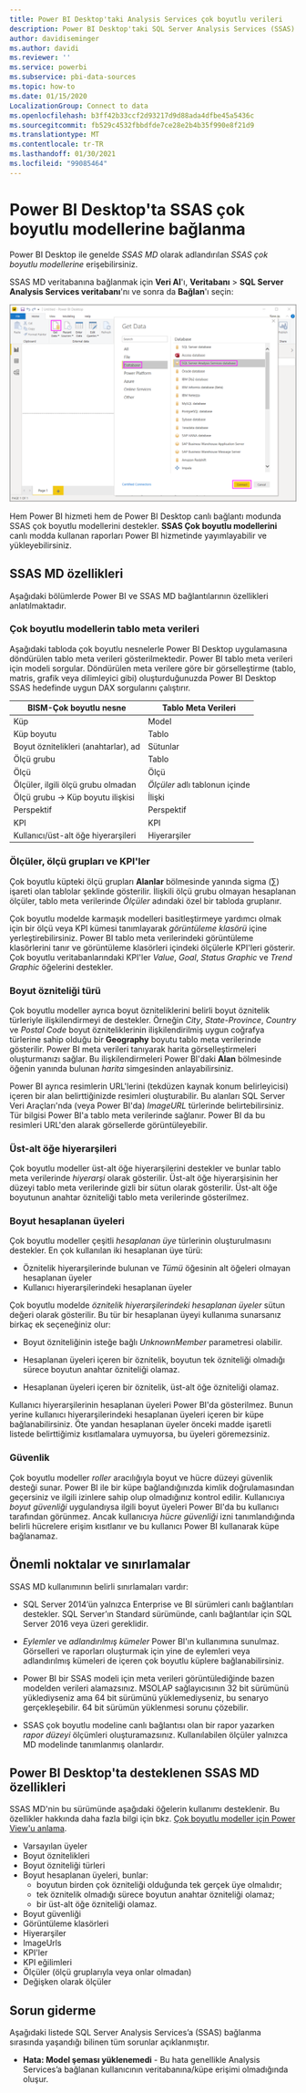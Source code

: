 ```yaml
---
title: Power BI Desktop'taki Analysis Services çok boyutlu verileri
description: Power BI Desktop'taki SQL Server Analysis Services (SSAS) çok boyutlu verileri
author: davidiseminger
ms.author: davidi
ms.reviewer: ''
ms.service: powerbi
ms.subservice: pbi-data-sources
ms.topic: how-to
ms.date: 01/15/2020
LocalizationGroup: Connect to data
ms.openlocfilehash: b3ff42b33ccf2d93217d9d88ada4dfbe45a5436c
ms.sourcegitcommit: fb529c4532fbbdfde7ce28e2b4b35f990e8f21d9
ms.translationtype: MT
ms.contentlocale: tr-TR
ms.lasthandoff: 01/30/2021
ms.locfileid: "99085464"
---
```

# <a name="connect-to-ssas-multidimensional-models-in-power-bi-desktop"></a>Power BI Desktop'ta SSAS çok boyutlu modellerine bağlanma

Power BI Desktop ile genelde *SSAS MD* olarak adlandırılan *SSAS çok boyutlu modellerine* erişebilirsiniz.

SSAS MD veritabanına bağlanmak için **Veri Al**'ı, **Veritabanı** > **SQL Server Analysis Services veritabanı**'nı ve sonra da **Bağlan**'ı seçin:

![SQL Server Analysis Services (SSAS) veritabanı, Veri Al iletişim kutusu, Power BI Desktop](media/desktop-ssas-multidimensional/ssas-multidimensional-2.png)

Hem Power BI hizmeti hem de Power BI Desktop canlı bağlantı modunda SSAS çok boyutlu modellerini destekler. **SSAS Çok boyutlu modellerini** canlı modda kullanan raporları Power BI hizmetinde yayımlayabilir ve yükleyebilirsiniz.

## <a name="capabilities-and-features-of-ssas-md"></a>SSAS MD özellikleri

Aşağıdaki bölümlerde Power BI ve SSAS MD bağlantılarının özellikleri anlatılmaktadır.

### <a name="tabular-metadata-of-multidimensional-models"></a>Çok boyutlu modellerin tablo meta verileri

Aşağıdaki tabloda çok boyutlu nesnelerle Power BI Desktop uygulamasına döndürülen tablo meta verileri gösterilmektedir. Power BI tablo meta verileri için modeli sorgular. Döndürülen meta verilere göre bir görselleştirme (tablo, matris, grafik veya dilimleyici gibi) oluşturduğunuzda Power BI Desktop SSAS hedefinde uygun DAX sorgularını çalıştırır.

| BISM-Çok boyutlu nesne | Tablo Meta Verileri |
| --- | --- |
| Küp |Model |
| Küp boyutu |Tablo |
| Boyut öznitelikleri (anahtarlar), ad |Sütunlar |
| Ölçü grubu |Tablo |
| Ölçü |Ölçü |
| Ölçüler, ilgili ölçü grubu olmadan |*Ölçüler* adlı tablonun içinde |
| Ölçü grubu -> Küp boyutu ilişkisi |İlişki |
| Perspektif |Perspektif |
| KPI |KPI |
| Kullanıcı/üst-alt öğe hiyerarşileri |Hiyerarşiler |

### <a name="measures-measure-groups-and-kpis"></a>Ölçüler, ölçü grupları ve KPI'ler

Çok boyutlu küpteki ölçü grupları **Alanlar** bölmesinde yanında sigma (∑) işareti olan tablolar şeklinde gösterilir. İlişkili ölçü grubu olmayan hesaplanan ölçüler, tablo meta verilerinde *Ölçüler* adındaki özel bir tabloda gruplanır.

Çok boyutlu modelde karmaşık modelleri basitleştirmeye yardımcı olmak için bir ölçü veya KPI kümesi tanımlayarak *görüntüleme klasörü* içine yerleştirebilirsiniz. Power BI tablo meta verilerindeki görüntüleme klasörlerini tanır ve görüntüleme klasörleri içindeki ölçülerle KPI'leri gösterir. Çok boyutlu veritabanlarındaki KPI'ler *Value*, *Goal*, *Status Graphic* ve *Trend Graphic* öğelerini destekler.

### <a name="dimension-attribute-type"></a>Boyut özniteliği türü

Çok boyutlu modeller ayrıca boyut özniteliklerini belirli boyut öznitelik türleriyle ilişkilendirmeyi de destekler. Örneğin *City*, *State-Province*, *Country* ve *Postal Code* boyut özniteliklerinin ilişkilendirilmiş uygun coğrafya türlerine sahip olduğu bir **Geography** boyutu tablo meta verilerinde gösterilir. Power BI meta verileri tanıyarak harita görselleştirmeleri oluşturmanızı sağlar. Bu ilişkilendirmeleri Power BI'daki **Alan** bölmesinde öğenin yanında bulunan *harita* simgesinden anlayabilirsiniz.

Power BI ayrıca resimlerin URL'lerini (tekdüzen kaynak konum belirleyicisi) içeren bir alan belirttiğinizde resimleri oluşturabilir. Bu alanları SQL Server Veri Araçları'nda (veya Power BI'da) *ImageURL* türlerinde belirtebilirsiniz. Tür bilgisi Power BI'a tablo meta verilerinde sağlanır. Power BI da bu resimleri URL'den alarak görsellerde görüntüleyebilir.

### <a name="parent-child-hierarchies"></a>Üst-alt öğe hiyerarşileri

Çok boyutlu modeller üst-alt öğe hiyerarşilerini destekler ve bunlar tablo meta verilerinde *hiyerarşi* olarak gösterilir. Üst-alt öğe hiyerarşisinin her düzeyi tablo meta verilerinde gizli bir sütun olarak gösterilir. Üst-alt öğe boyutunun anahtar özniteliği tablo meta verilerinde gösterilmez.

### <a name="dimension-calculated-members"></a>Boyut hesaplanan üyeleri

Çok boyutlu modeller çeşitli *hesaplanan üye* türlerinin oluşturulmasını destekler. En çok kullanılan iki hesaplanan üye türü:

* Öznitelik hiyerarşilerinde bulunan ve *Tümü* öğesinin alt öğeleri olmayan hesaplanan üyeler
* Kullanıcı hiyerarşilerindeki hesaplanan üyeler

Çok boyutlu modelde *öznitelik hiyerarşilerindeki hesaplanan üyeler* sütun değeri olarak gösterilir. Bu tür bir hesaplanan üyeyi kullanıma sunarsanız birkaç ek seçeneğiniz olur:

* Boyut özniteliğinin isteğe bağlı *UnknownMember* parametresi olabilir.

* Hesaplanan üyeleri içeren bir öznitelik, boyutun tek özniteliği olmadığı sürece boyutun anahtar özniteliği olamaz.

* Hesaplanan üyeleri içeren bir öznitelik, üst-alt öğe özniteliği olamaz.

Kullanıcı hiyerarşilerinin hesaplanan üyeleri Power BI'da gösterilmez. Bunun yerine kullanıcı hiyerarşilerindeki hesaplanan üyeleri içeren bir küpe bağlanabilirsiniz. Öte yandan hesaplanan üyeler önceki madde işaretli listede belirttiğimiz kısıtlamalara uymuyorsa, bu üyeleri göremezsiniz.

### <a name="security"></a>Güvenlik

Çok boyutlu modeller *roller* aracılığıyla boyut ve hücre düzeyi güvenlik desteği sunar. Power BI ile bir küpe bağlandığınızda kimlik doğrulamasından geçersiniz ve ilgili izinlere sahip olup olmadığınız kontrol edilir. Kullanıcıya *boyut güvenliği* uygulandıysa ilgili boyut üyeleri Power BI'da bu kullanıcı tarafından görünmez. Ancak kullanıcıya *hücre güvenliği* izni tanımlandığında belirli hücrelere erişim kısıtlanır ve bu kullanıcı Power BI kullanarak küpe bağlanamaz.

## <a name="considerations-and-limitations"></a>Önemli noktalar ve sınırlamalar

SSAS MD kullanımının belirli sınırlamaları vardır:

* SQL Server 2014’ün yalnızca Enterprise ve BI sürümleri canlı bağlantıları destekler. SQL Server’ın Standard sürümünde, canlı bağlantılar için SQL Server 2016 veya üzeri gereklidir.

* *Eylemler* ve *adlandırılmış kümeler* Power BI'ın kullanımına sunulmaz. Görselleri ve raporları oluşturmak için yine de eylemleri veya adlandırılmış kümeleri de içeren çok boyutlu küplere bağlanabilirsiniz.

* Power BI bir SSAS modeli için meta verileri görüntülediğinde bazen modelden verileri alamazsınız. MSOLAP sağlayıcısının 32 bit sürümünü yüklediyseniz ama 64 bit sürümünü yüklemediyseniz, bu senaryo gerçekleşebilir. 64 bit sürümün yüklenmesi sorunu çözebilir.

* SSAS çok boyutlu modeline canlı bağlantısı olan bir rapor yazarken *rapor düzeyi* ölçümleri oluşturamazsınız. Kullanılabilen ölçüler yalnızca MD modelinde tanımlanmış olanlardır.

## <a name="supported-features-of-ssas-md-in-power-bi-desktop"></a>Power BI Desktop'ta desteklenen SSAS MD özellikleri

SSAS MD'nin bu sürümünde aşağıdaki öğelerin kullanımı desteklenir. Bu özellikler hakkında daha fazla bilgi için bkz. [Çok boyutlu modeller için Power View'u anlama](/sql/analysis-services/multidimensional-models/understanding-power-view-for-multidimensional-models).

* Varsayılan üyeler
* Boyut öznitelikleri
* Boyut özniteliği türleri
* Boyut hesaplanan üyeleri, bunlar:
  * boyutun birden çok özniteliği olduğunda tek gerçek üye olmalıdır;
  * tek öznitelik olmadığı sürece boyutun anahtar özniteliği olamaz;
  * bir üst-alt öğe özniteliği olamaz.
* Boyut güvenliği
* Görüntüleme klasörleri
* Hiyerarşiler
* ImageUrls
* KPI'ler
* KPI eğilimleri
* Ölçüler (ölçü gruplarıyla veya onlar olmadan)
* Değişken olarak ölçüler

## <a name="troubleshooting"></a>Sorun giderme

Aşağıdaki listede SQL Server Analysis Services’a (SSAS) bağlanma sırasında yaşandığı bilinen tüm sorunlar açıklanmıştır.

* **Hata: Model şeması yüklenemedi** - Bu hata genellikle Analysis Services’a bağlanan kullanıcının veritabanına/küpe erişimi olmadığında oluşur.
